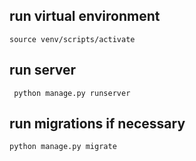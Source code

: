 ## run virtual environment

```
source venv/scripts/activate

```

## run server

```
 python manage.py runserver

```

## run migrations if necessary

```
python manage.py migrate
```
